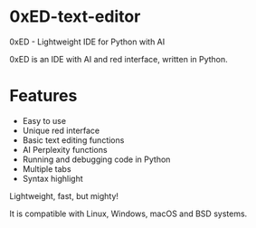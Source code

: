 # 0xED-text-editor
0xED - Lightweight IDE for Python with AI

0xED is an IDE with AI and red interface, written in Python.

# Features  
- Easy to use
- Unique red interface  
- Basic text editing functions
- AI Perplexity functions
- Running and debugging code in Python
- Multiple tabs
- Syntax highlight

Lightweight, fast, but mighty! 

It is compatible with Linux, Windows, macOS and BSD systems.
